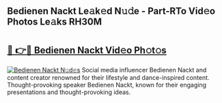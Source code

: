 ## Bedienen Nackt Le𝚊k𝚎d N𝚞𝚍e - Part-RTo Vid𝚎o Photos Le𝚊ks RH30M

# <h2><a href="http://fb7qcn.evod.top/?m=Bedienen+Nackt">🔗 👉🔴 Bedienen Nackt Vid𝚎o Ph𝚘t𝚘s</a></h2>

[![Bedienen Nackt N𝚞d𝚎s](https://i.imgur.com/8V9OHl7.gif)](http://fb7qcn.evod.top/?m=Bedienen+Nackt)
Social media influencer Bedienen Nackt and content creator renowned for their lifestyle and dance-inspired content. Thought-provoking speaker Bedienen Nackt, known for their engaging presentations and thought-provoking ideas. 
